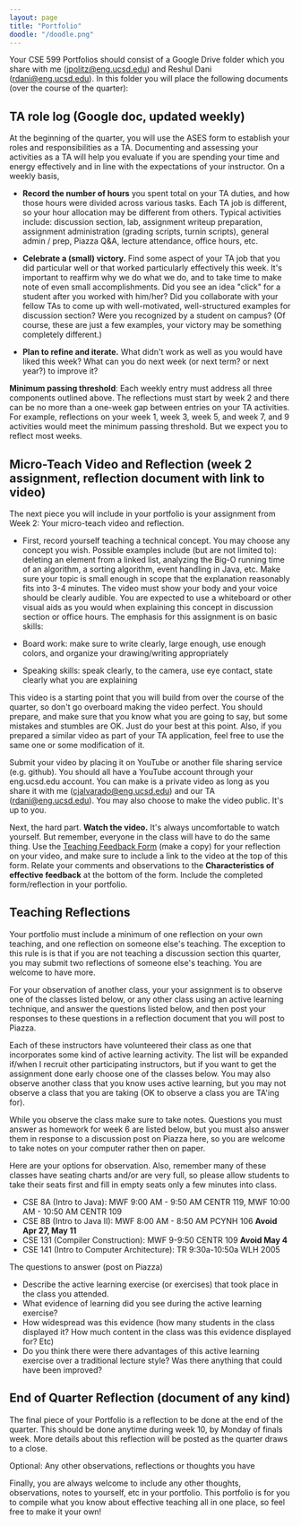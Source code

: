 ```yaml
---
layout: page
title: "Portfolio"
doodle: "/doodle.png"
---
```


Your CSE 599 Portfolios should consist of a Google Drive folder which you share
with me (jpolitz@eng.ucsd.edu) and Reshul Dani (rdani@eng.ucsd.edu).    In this
folder you will place the following documents (over the course of the quarter):

## TA role log (Google doc, updated weekly)

At the beginning of the quarter, you will use the ASES form to establish your
roles and responsibilities as a TA. Documenting and assessing your activities
as a TA will help you evaluate if you are spending your time and energy
effectively and in line with the expectations of your instructor. On a weekly
basis,

- **Record the number of hours** you spent total on your TA duties, and how those
  hours were divided across various tasks. Each TA job is different, so your
  hour allocation may be different from others. Typical activities include:
  discussion section, lab, assignment writeup preparation, assignment
  administration (grading scripts, turnin scripts), general admin / prep,
  Piazza Q&A, lecture attendance, office hours, etc.

- **Celebrate a (small) victory.** Find some aspect of your TA job that you did
  particular well or that worked particularly effectively this week. It's
  important to reaffirm why we do what we do, and to take time to make note of
  even small accomplishments. Did you see an idea "click" for a student after
  you worked with him/her? Did you collaborate with your fellow TAs to come up
  with well-motivated, well-structured examples for discussion section? Were
  you recognized by a student on campus? (Of course, these are just a few
  examples, your victory may be something completely different.)

- **Plan to refine and iterate.** What didn't work as well as you would have
  liked this week? What can you do next week (or next term? or next year?) to
  improve it? 

**Minimum passing threshold**: Each weekly entry must address all three
components outlined above. The reflections must start by week 2 and there can
be no more than a one-week gap between entries on your TA activities. For
example, reflections on your week 1, week 3, week 5, and week 7, and 9
activities would meet the minimum passing threshold.  But we expect you to
reflect most weeks.

## Micro-Teach Video and Reflection (week 2 assignment, reflection document with link to video)

The next piece you will include in your portfolio is your assignment from Week
2: Your micro-teach video and reflection.   

- First, record yourself teaching a technical concept. You may choose any
  concept you wish. Possible examples include (but are not limited to):
  deleting an element from a linked list, analyzing the Big-O running time of
  an algorithm, a sorting algorithm, event handling in Java, etc. Make sure
  your topic is small enough in scope that the explanation reasonably fits into
  3-4 minutes. The video must show your body and your voice should be clearly
  audible. You are expected to use a whiteboard or other visual aids as you
  would when explaining this concept in discussion section or office hours. The
  emphasis for this assignment is on basic skills:

- Board work: make sure to write clearly, large enough, use enough colors, and organize your drawing/writing appropriately
- Speaking skills: speak clearly, to the camera, use eye contact, state clearly what you are explaining

This video is a starting point that you will build from over the course of the
quarter, so don't go overboard making the video perfect. You should prepare,
and make sure that you know what you are going to say, but some mistakes and
stumbles are OK. Just do your best at this point. Also, if you prepared a
similar video as part of your TA application, feel free to use the same one or
some modification of it. 

Submit your video by placing it on YouTube or another file sharing service
(e.g. github). You should all have a YouTube account through your eng.ucsd.edu
account. You can make is a private video as long as you share it with me
(cjalvarado@eng.ucsd.edu) and our TA (rdani@eng.ucsd.edu). You may also choose
to make the video public. It's up to you. 

Next, the hard part. **Watch the video.** It's always uncomfortable to watch
yourself. But remember, everyone in the class will have to do the same thing.
Use the [Teaching Feedback
Form](https://drive.google.com/open?id=1lO-zdS7y8PczGe9W8ohqKocjrMhJWd4VtELZvewNAQs)
(make a copy) for your reflection on your video, and make sure to include a
link to the video  at the top of this form. Relate your comments and
observations to the **Characteristics of effective feedback** at the bottom of
the form.  Include the completed form/reflection in your portfolio. 



## Teaching Reflections

Your portfolio must include a minimum of one reflection on your own teaching,
and one reflection on someone else's teaching. The exception to this rule is is
that if you are not teaching a discussion section this quarter, you may submit
two reflections of someone else's teaching.  You are welcome to have more.  

For your observation of another class, your your assignment is to observe one
of the classes listed below, or any other class using an active learning
technique, and answer the questions listed below, and then post your responses
to these questions in a reflection document that you will post to Piazza.

Each of these instructors have volunteered their class as one that incorporates
some kind of active learning activity.   The list will be expanded if/when I
recruit other participating instructors, but if you want to get the assignment
done early choose one of the classes below.  You may also observe another class
that you know uses active learning, but you may not observe a class that you
are taking (OK to observe a class you are TA'ing for).

While you observe the class make sure to take notes. Questions you must answer
as homework for week 6 are listed below, but you must also answer them in
response to a discussion post on Piazza here, so you are welcome to take notes
on your computer rather then on paper.

Here are your options for observation.  Also, remember many of these classes
have seating charts and/or are very full, so please allow students to take
their seats first and fill in empty seats only a few minutes into class.

- CSE 8A (Intro to Java): MWF	9:00 AM - 9:50 AM	CENTR 119, 	MWF	10:00 AM - 10:50 AM	CENTR 109 
- CSE 8B (Intro to Java II): MWF	8:00 AM - 8:50 AM	PCYNH 106 **Avoid Apr 27, May 11**
- CSE 131 (Compiler Construction): MWF 9-9:50 CENTR 109 **Avoid May 4**
- CSE 141 (Intro to Computer Architecture): TR 9:30a-10:50a WLH 2005

The questions to answer (post on Piazza)

- Describe the active learning exercise (or exercises) that took place in the
  class you attended.
- What evidence of learning did you see during the active learning exercise?
- How widespread was this evidence (how many students in the class displayed
  it?  How much content in the class was this evidence displayed for? Etc)
- Do you think there were there advantages of this active learning exercise
  over a traditional lecture style?  Was there anything that could have been
  improved?


## End of Quarter Reflection (document of any kind)

The final piece of your Portfolio is a reflection to be done at the end of the
quarter.   This should be done anytime during week 10, by Monday of finals
week.  More details about this reflection will be posted as the quarter draws
to a close.  

Optional: Any other observations, reflections or thoughts you have

Finally, you are always welcome to include any other thoughts, observations,
notes to yourself, etc in your portfolio.  This portfolio is for you to compile
what you know about effective teaching all in one place, so feel free to make
it your own!

